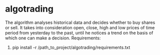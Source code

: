 # algotrading
The algorithm analyses historical data and decides whether to buy shares or sell. It takes into consideration open, close, high and low prices of time period from yesterday to the past, until he notices a trend on the basis of which one can make a decision.
Requirements:
 1. pip install -r /path_to_project/algotrading/requirements.txt
